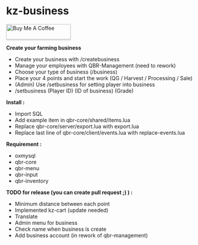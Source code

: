 # kz-business

<a href="https://www.buymeacoffee.com/dotkz" target="_blank"><img src="https://www.buymeacoffee.com/assets/img/custom_images/orange_img.png" alt="Buy Me A Coffee" style="height: 41px !important;width: 174px !important;box-shadow: 0px 3px 2px 0px rgba(190, 190, 190, 0.5) !important;-webkit-box-shadow: 0px 3px 2px 0px rgba(190, 190, 190, 0.5) !important;" ></a>


**Create your farming business**
- Create your business with /createbusiness
- Manage your employees with QBR-Management (need to rework)
- Choose your type of business (/business)
- Place your 4 points and start the work (QG / Harvest / Processing / Sale)
- (Admin) Use /setbusiness for setting player into business
- /setbusiness (Player ID) (ID of business) (Grade)


**Install  :** 
- Import SQL
- Add example item in qbr-core/shared/items.lua
- Replace qbr-core/server/export.lua with export.lua
- Replace last line of qbr-core/client/events.lua with replace-events.lua


**Requirement :**
- oxmysql
- qbr-core
- qbr-menu
- qbr-input
- qbr-inventory


**TODO for release (you can create pull request ;) ) :**
- Minimum distance between each point
- Implemented kz-cart (update needed)
- Translate
- Admin menu for business
- Check name when business is create
- Add business account (in rework of qbr-management)